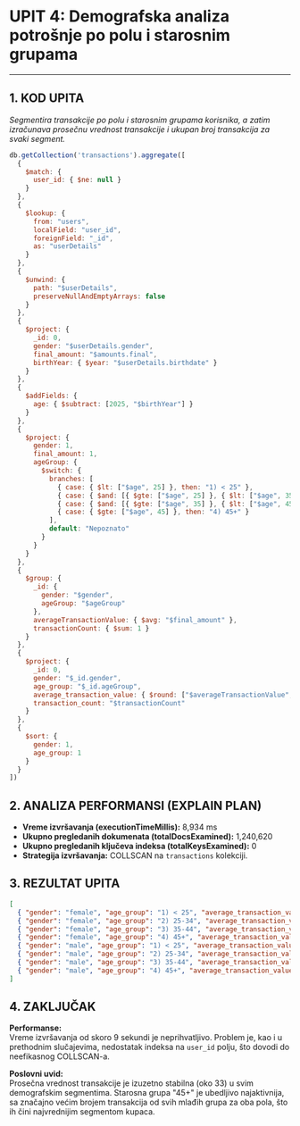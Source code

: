 # UPIT 4: Demografska analiza potrošnje po polu i starosnim grupama

---

## 1. KOD UPITA

*Segmentira transakcije po polu i starosnim grupama korisnika, a zatim izračunava prosečnu vrednost transakcije i ukupan broj transakcija za svaki segment.*

```javascript
db.getCollection('transactions').aggregate([
  {
    $match: {
      user_id: { $ne: null }
    }
  },
  {
    $lookup: {
      from: "users",
      localField: "user_id",
      foreignField: "_id",
      as: "userDetails"
    }
  },
  {
    $unwind: {
      path: "$userDetails",
      preserveNullAndEmptyArrays: false
    }
  },
  {
    $project: {
      _id: 0,
      gender: "$userDetails.gender",
      final_amount: "$amounts.final",
      birthYear: { $year: "$userDetails.birthdate" }
    }
  },
  {
    $addFields: {
      age: { $subtract: [2025, "$birthYear"] }
    }
  },
  {
    $project: {
      gender: 1,
      final_amount: 1,
      ageGroup: {
        $switch: {
          branches: [
            { case: { $lt: ["$age", 25] }, then: "1) < 25" },
            { case: { $and: [{ $gte: ["$age", 25] }, { $lt: ["$age", 35] }] }, then: "2) 25-34" },
            { case: { $and: [{ $gte: ["$age", 35] }, { $lt: ["$age", 45] }] }, then: "3) 35-44" },
            { case: { $gte: ["$age", 45] }, then: "4) 45+" }
          ],
          default: "Nepoznato"
        }
      }
    }
  },
  {
    $group: {
      _id: {
        gender: "$gender",
        ageGroup: "$ageGroup"
      },
      averageTransactionValue: { $avg: "$final_amount" },
      transactionCount: { $sum: 1 }
    }
  },
  {
    $project: {
      _id: 0,
      gender: "$_id.gender",
      age_group: "$_id.ageGroup",
      average_transaction_value: { $round: ["$averageTransactionValue", 2] },
      transaction_count: "$transactionCount"
    }
  },
  {
    $sort: {
      gender: 1,
      age_group: 1
    }
  }
])
```

## 2. ANALIZA PERFORMANSI (EXPLAIN PLAN)

- **Vreme izvršavanja (executionTimeMillis):** 8,934 ms  
- **Ukupno pregledanih dokumenata (totalDocsExamined):** 1,240,620  
- **Ukupno pregledanih ključeva indeksa (totalKeysExamined):** 0  
- **Strategija izvršavanja:** COLLSCAN na `transactions` kolekciji.

## 3. REZULTAT UPITA

```json
[
  { "gender": "female", "age_group": "1) < 25", "average_transaction_value": "33.31", "transaction_count": 2147 },
  { "gender": "female", "age_group": "2) 25-34", "average_transaction_value": "32.91", "transaction_count": 2241 },
  { "gender": "female", "age_group": "3) 35-44", "average_transaction_value": "33.75", "transaction_count": 2182 },
  { "gender": "female", "age_group": "4) 45+", "average_transaction_value": "33.02", "transaction_count": 3517 },
  { "gender": "male", "age_group": "1) < 25", "average_transaction_value": "32.91", "transaction_count": 2209 },
  { "gender": "male", "age_group": "2) 25-34", "average_transaction_value": "33.04", "transaction_count": 2258 },
  { "gender": "male", "age_group": "3) 35-44", "average_transaction_value": "33.30", "transaction_count": 2334 },
  { "gender": "male", "age_group": "4) 45+", "average_transaction_value": "33.04", "transaction_count": 3650 }
]
```

## 4. ZAKLJUČAK

**Performanse:**  
Vreme izvršavanja od skoro 9 sekundi je neprihvatljivo. Problem je, kao i u prethodnim slučajevima, nedostatak indeksa na `user_id` polju, što dovodi do neefikasnog COLLSCAN-a.

**Poslovni uvid:**  
Prosečna vrednost transakcije je izuzetno stabilna (oko 33) u svim demografskim segmentima. Starosna grupa "45+" je ubedljivo najaktivnija, sa značajno većim brojem transakcija od svih mlađih grupa za oba pola, što ih čini najvrednijim segmentom kupaca.
